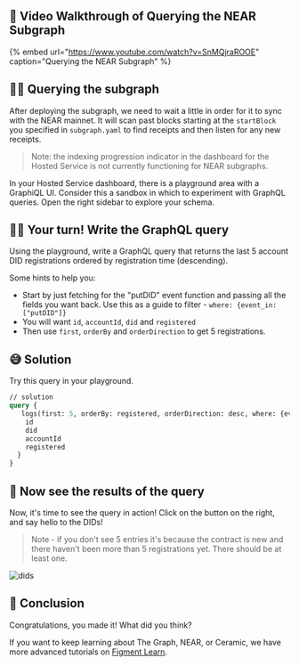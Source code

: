 ## 🎥 Video Walkthrough of Querying the NEAR Subgraph

{% embed url="https://www.youtube.com/watch?v=SnMQjraROOE" caption="Querying the NEAR Subgraph" %}

## 🕵🏻 Querying the subgraph

After deploying the subgraph, we need to wait a little in order for it to sync with the NEAR mainnet. It will scan past blocks starting at the `startBlock` you specified in `subgraph.yaml` to find receipts and then listen for any new receipts.

> Note: the indexing progression indicator in the dashboard for the Hosted Service is not currently functioning for NEAR subgraphs.

In your Hosted Service dashboard, there is a playground area with a GraphiQL UI. Consider this a sandbox in which to experiment with GraphQL queries. Open the right sidebar to explore your schema.

## 👨‍💻 Your turn! Write the GraphQL query

Using the playground, write a GraphQL query that returns the last 5 account DID registrations ordered by registration time (descending).

Some hints to help you:

- Start by just fetching for the "putDID" event function and passing all the fields you want back. Use this as a guide to filter - `where: {event_in: ["putDID"]}`
- You will want `id`, `accountId`, `did` and `registered`
- Then use `first`, `orderBy` and `orderDirection` to get 5 registrations.

## 😅 Solution

Try this query in your playground.

```graphql
// solution
query {
   logs(first: 5, orderBy: registered, orderDirection: desc, where: {event_in: ["putDID"]}) {
    id
    did
    accountId
    registered
  }
}
```

## 🥳 Now see the results of the query

Now, it's time to see the query in action! Click on the button on the right, and say hello to the DIDs!

> Note - if you don't see 5 entries it's because the contract is new and there haven't been more than 5 registrations yet. There should be at least one.

![dids](https://raw.githubusercontent.com/figment-networks/learn-web3-dapp/main/markdown/__images__/the-graph-near/query-01.png?raw=true)

## 🏁 Conclusion

Congratulations, you made it! What did you think?

If you want to keep learning about The Graph, NEAR, or Ceramic, we have more advanced tutorials on [Figment Learn](https://learn.figment.io/protocols/).
